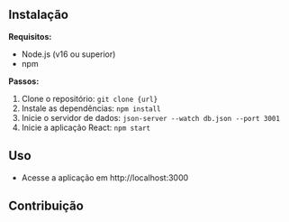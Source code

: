 ## Instalação

**Requisitos:**

* Node.js (v16 ou superior)
* npm

**Passos:**

1. Clone o repositório: `git clone {url}`
2. Instale as dependências: `npm install`
3. Inicie o servidor de dados: `json-server --watch db.json --port 3001`
4. Inicie a aplicação React: `npm start`

## Uso

* Acesse a aplicação em http://localhost:3000

## Contribuição
